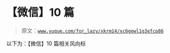 # 【微信】10 篇

> 原文：[`www.yuque.com/for_lazy/xkrm14/xc6gewl1g3efcp86`](https://www.yuque.com/for_lazy/xkrm14/xc6gewl1g3efcp86)

以下为：【微信】10 篇相关风向标

